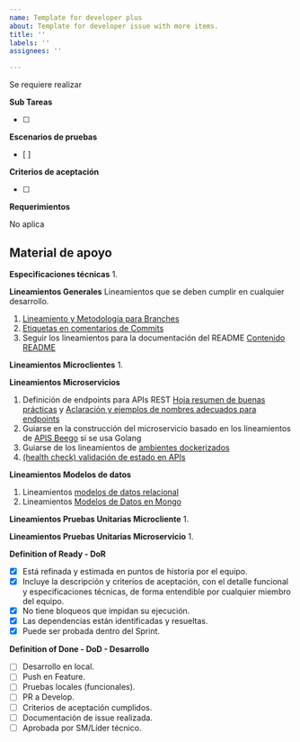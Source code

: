 ```yaml
---
name: Template for developer plus
about: Template for developer issue with more items.
title: ''
labels: ''
assignees: ''

---
```


Se requiere realizar 

**Sub Tareas**

- [ ] 

**Escenarios de pruebas**
- [ ]

**Criterios de aceptación**

- [ ] 

**Requerimientos**

No aplica

**Material de apoyo**
- 

**Especificaciones técnicas**
1. 

**Lineamientos Generales**
Lineamientos que se deben cumplir en cualquier desarrollo.
1. [Lineamiento y Metodología para Branches](https://github.com/udistrital/lineamientos_oas/blob/master/repositorios_institucionales/nombre_branch.md)
2. [Etiquetas en comentarios de Commits](https://github.com/udistrital/lineamientos_oas/blob/master/repositorios_institucionales/etiqueta_commits.md)
3. Seguir los lineamientos para la documentación del README [Contenido README](https://github.com/udistrital/lineamientos_oas/blob/master/repositorios_institucionales/contenido_readme.md)

**Lineamientos Microclientes**
1.

**Lineamientos Microservicios**
1. Definición de endpoints para APIs REST [Hoja resumen de buenas prácticas](https://udistritaleduco-my.sharepoint.com/:p:/g/personal/computo_udistrital_edu_co/EYwQbkAKVCJCqrmJ7NgnjQ4B8WSd81vxGVx-hqi0WBAcfQ?e=lJZdx8) y [Aclaración y ejemplos de nombres adecuados para endpoints](https://github.com/udistrital/lineamientos_oas/blob/master/generacion_de_apis/lineamientos-endpoints.md)
2. Guiarse en la construcción del microservicio basado en los lineamientos de [APIS Beego](https://github.com/udistrital/lineamientos_oas?tab=readme-ov-file#5-apis-beego-mortar_board) si se usa Golang
3. Guiarse de los lineamientos de [ambientes dockerizados](https://github.com/udistrital/lineamientos_oas/blob/master/ambientes_dockerizados/dockerizacion.md)
4. [(health check) validación de estado en APIs](https://github.com/udistrital/lineamientos_oas/blob/master/generacion_de_apis/endpoint_validacions.md#health-check-validaci%C3%B3n-de-estado-en-apis)

**Lineamientos Modelos de datos**
1. Lineamientos [modelos de datos relacional](https://github.com/udistrital/lineamientos_oas/blob/master/modelo_de_datos/estandar.md)
2. Lineamientos [Modelos de Datos en Mongo](https://github.com/udistrital/lineamientos_oas/blob/master/modelo_de_datos/lineamientos_mongo.md)

**Lineamientos Pruebas Unitarias Microcliente**
1.

**Lineamientos Pruebas Unitarias Microservicio**
1.

**Definition of Ready - DoR**

- [x] Está refinada y estimada en puntos de historia por el equipo.
- [x] Incluye la descripción y criterios de aceptación, con el detalle funcional y especificaciones técnicas, de forma entendible por cualquier miembro del equipo.
- [x] No tiene bloqueos que impidan su ejecución.
- [x] Las dependencias están identificadas y resueltas.
- [x] Puede ser probada dentro del Sprint. 

**Definition of Done - DoD - Desarrollo**

- [ ] Desarrollo en local.
- [ ] Push en Feature.
- [ ] Pruebas locales (funcionales).
- [ ] PR a Develop.
- [ ] Criterios de aceptación cumplidos.
- [ ] Documentación de issue realizada.
- [ ] Aprobada por SM/Líder técnico.
